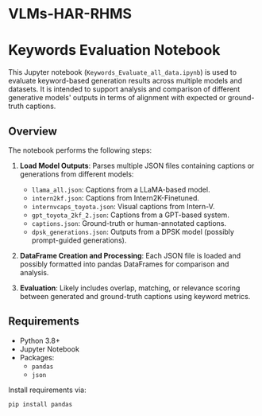 # VLMs-HAR-RHMS
# Keywords Evaluation Notebook

This Jupyter notebook (`Keywords_Evaluate_all_data.ipynb`) is used to evaluate keyword-based generation results across multiple models and datasets. It is intended to support analysis and comparison of different generative models' outputs in terms of alignment with expected or ground-truth captions.

## Overview

The notebook performs the following steps:

1. **Load Model Outputs**: Parses multiple JSON files containing captions or generations from different models:
   - `llama_all.json`: Captions from a LLaMA-based model.
   - `intern2kf.json`: Captions from Intern2K-Finetuned.
   - `internvcaps_toyota.json`: Visual captions from Intern-V.
   - `gpt_toyota_2kf_2.json`: Captions from a GPT-based system.
   - `captions.json`: Ground-truth or human-annotated captions.
   - `dpsk_generations.json`: Outputs from a DPSK model (possibly prompt-guided generations).

2. **DataFrame Creation and Processing**: Each JSON file is loaded and possibly formatted into pandas DataFrames for comparison and analysis.

3. **Evaluation**: Likely includes overlap, matching, or relevance scoring between generated and ground-truth captions using keyword metrics.

## Requirements

- Python 3.8+
- Jupyter Notebook
- Packages:
  - `pandas`
  - `json`

Install requirements via:

```bash
pip install pandas
